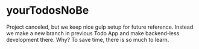 # yourTodosNoBe
Project canceled, but we keep nice gulp setup for future reference. Instead we make a new branch in previous Todo App and make backend-less development there. Why? To save time, there is so much to learn.
